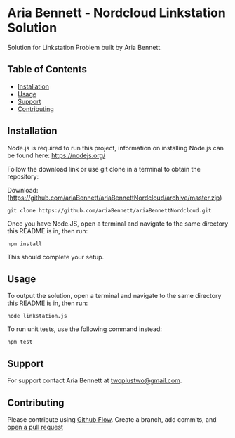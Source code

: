 # Aria Bennett - Nordcloud Linkstation Solution

Solution for Linkstation Problem built by Aria Bennett.

## Table of Contents

- [Installation](#installation)
- [Usage](#usage)
- [Support](#support)
- [Contributing](#contributing)

## Installation
Node.js is required to run this project,
information on installing Node.js can be found here:
https://nodejs.org/

Follow the download link or use git clone 
in a terminal to obtain the repository:

Download: (https://github.com/ariaBennett/ariaBennettNordcloud/archive/master.zip)
```
git clone https://github.com/ariaBennett/ariaBennettNordcloud.git
```

Once you have Node.JS, open a terminal and navigate
to the same directory this README is in, then run:

```
npm install
```

This should complete your setup.

## Usage
To output the solution, open a terminal and navigate
to the same directory this README is in, then run:

```
node linkstation.js
```

To run unit tests, use the following command instead:

```
npm test
```

## Support
For support contact Aria Bennett at twoplustwo@gmail.com.

## Contributing

Please contribute using [Github Flow](https://guides.github.com/introduction/flow/). Create a branch, add commits, and [open a pull request](https://github.com/ariaBennett/ariaBennettNordcloud)
